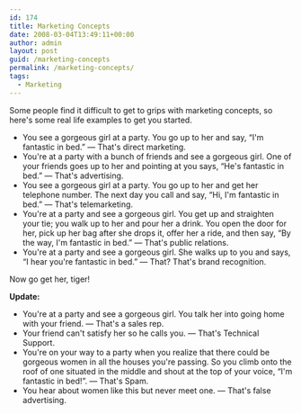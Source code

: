 ```yaml
---
id: 174
title: Marketing Concepts
date: 2008-03-04T13:49:11+00:00
author: admin
layout: post
guid: /marketing-concepts
permalink: /marketing-concepts/
tags:
  - Marketing
---
```

<p class="lead">
  Some people find it difficult to get to grips with marketing concepts, so here's some real life examples to get you started.
</p>

<!--more-->

  * You see a gorgeous girl at a party. You go up to her and say, &#8220;I'm fantastic in bed.&#8221; &#8212; That's direct marketing.
  * You're at a party with a bunch of friends and see a gorgeous girl. One of your friends goes up to her and pointing at you says, &#8220;He's fantastic in bed.&#8221; &#8212; That's advertising.
  * You see a gorgeous girl at a party. You go up to her and get her telephone number. The next day you call and say, &#8220;Hi, I'm fantastic in bed.&#8221; &#8212; That's telemarketing.
  * You're at a party and see a gorgeous girl. You get up and straighten your tie; you walk up to her and pour her a drink. You open the door for her, pick up her bag after she drops it, offer her a ride, and then say, &#8220;By the way, I'm fantastic in bed.&#8221; &#8212; That's public relations.
  * You're at a party and see a gorgeous girl. She walks up to you and says, &#8220;I hear you're fantastic in bed.&#8221; &#8212; That? That's brand recognition.

Now go get her, tiger!

**Update:**

  * You're at a party and see a gorgeous girl. You talk her into going home with your friend. &#8212; That's a sales rep.
  * Your friend can't satisfy her so he calls you. &#8212; That's Technical Support.
  * You're on your way to a party when you realize that there could be gorgeous women in all the houses you're passing. So you climb onto the roof of one situated in the middle and shout at the top of your voice, &#8220;I'm fantastic in bed!&#8221;. &#8212; That's Spam.
  * You hear about women like this but never meet one. &#8212; That's false advertising.